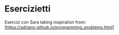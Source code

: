 # Esercizietti
Esercizi con Sara taking inspiration from: [https://adriann.github.io/programming_problems.html]
